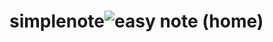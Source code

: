 # simplenote![easy note (home)](https://github.com/Rarestardev/simplenote/assets/151728783/0ee59f35-1928-4901-b5c1-5022fd898d2d)
